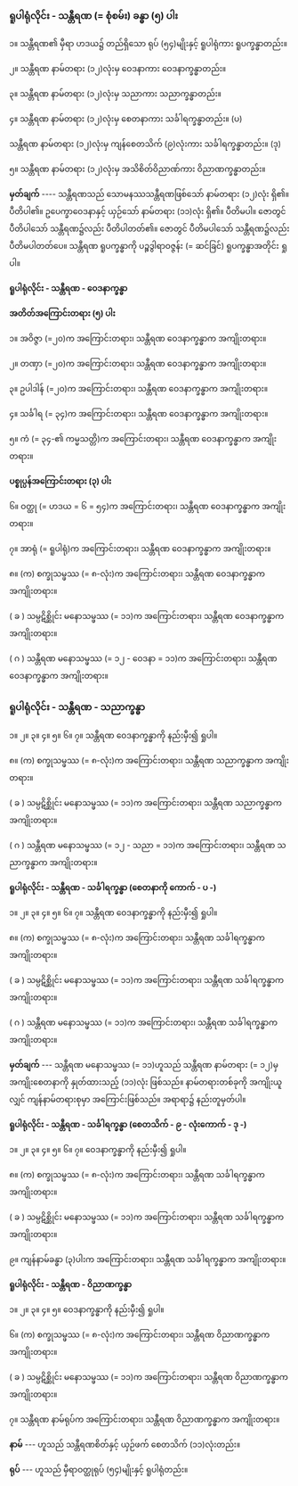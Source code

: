### ရူပါရုံလိုင်း - သန္တီရဏ (= စုံစမ်း) ခန္ဓာ (၅) ပါး

၁။ သန္တီရဏ၏ မှီရာ ဟဒယ၌ တည်ရှိသော ရုပ် (၅၄)မျိုးနှင့် ရူပါရုံကား ရူပက္ခန္ဓာတည်း။

၂။ သန္တီရဏ နာမ်တရား (၁၂)လုံးမှ ဝေဒနာကား ဝေဒနာက္ခန္ဓာတည်း။

၃။ သန္တီရဏ နာမ်တရား (၁၂)လုံးမှ သညာကား သညာက္ခန္ဓာတည်း။

၄။ သန္တီရဏ နာမ်တရား (၁၂)လုံးမှ စေတနာကား သင်္ခါရက္ခန္ဓာတည်း။ (ပ)

သန္တီရဏ နာမ်တရား (၁၂)လုံးမှ ကျန်စေတသိက် (၉)လုံးကား သင်္ခါရက္ခန္ဓာတည်း။ (ဒု)

၅။ သန္တီရဏ နာမ်တရား (၁၂)လုံးမှ အသိစိတ်ဝိညာဏ်ကား ဝိညာဏက္ခန္ဓာတည်း။

**မှတ်ချက်** ---- သန္တီရဏသည် သောမနဿသန္တီရဏဖြစ်သော် နာမ်တရား (၁၂)လုံး ရှိ၏။ ပီတိပါ၏။
ဥပေက္ခာဝေဒနာနှင့် ယှဉ်သော် နာမ်တရား (၁၁)လုံး ရှိ၏။ ပီတိမပါ။ ဇောတွင် ပီတိပါသော် သန္တီရဏ၌လည်း
ပီတိပါတတ်၏။ ဇောတွင် ပီတိမပါသော် သန္တီရဏ၌လည်း ပီတိမပါတတ်ပေ။ သန္တီရဏ ရူပက္ခန္ဓာကို
ပဉ္စဒွါရာဝဇ္ဇန်း (= ဆင်ခြင်) ရူပက္ခန္ဓာအတိုင်း ရှုပါ။

**ရူပါရုံလိုင်း - သန္တီရဏ - ဝေဒနာက္ခန္ဓာ**

**အတိတ်အကြောင်းတရား (၅) ပါး**

၁။ အဝိဇ္ဇာ (=၂၀)က အကြောင်းတရား၊ သန္တီရဏ ဝေဒနာက္ခန္ဓာက အကျိုးတရား။

၂။ တဏှာ (=၂၀)က အကြောင်းတရား၊ သန္တီရဏ ဝေဒနာက္ခန္ဓာက အကျိုးတရား။

၃။ ဥပါဒါန် (=၂၀)က အကြောင်းတရား၊ သန္တီရဏ ဝေဒနာက္ခန္ဓာက အကျိုးတရား။

၄။ သင်္ခါရ (= ၃၄)က အကြောင်းတရား၊ သန္တီရဏ ဝေဒနာက္ခန္ဓာက အကျိုးတရား။

၅။ ကံ (= ၃၄-၏ ကမ္မသတ္တိ)က အကြောင်းတရား၊ သန္တီရဏ ဝေဒနာက္ခန္ဓာက အကျိုးတရား။

**ပစ္စုပ္ပန်အကြောင်းတရား (၃) ပါး**

၆။ ဝတ္ထု (= ဟဒယ = ၆ = ၅၄)က အကြောင်းတရား၊ သန္တီရဏ ဝေဒနာက္ခန္ဓာက အကျိုးတရား။

၇။ အာရုံ (= ရူပါရုံ)က အကြောင်းတရား၊ သန္တီရဏ ဝေဒနာက္ခန္ဓာက အကျိုးတရား။

၈။ (က) စက္ခုသမ္ဖဿ (= ၈-လုံး)က အကြောင်းတရား၊ သန္တီရဏ ဝေဒနာက္ခန္ဓာက အကျိုးတရား။

( ခ ) သမ္ပဋိစ္ဆိုင်း မနောသမ္ဖဿ (= ၁၁)က အကြောင်းတရား၊ သန္တီရဏ ဝေဒနာက္ခန္ဓာက အကျိုးတရား။

( ဂ ) သန္တီရဏ မနောသမ္ဖဿ (= ၁၂ - ဝေဒနာ = ၁၁)က အကြောင်းတရား၊ သန္တီရဏ ဝေဒနာက္ခန္ဓာက
အကျိုးတရား။

### ရူပါရုံလိုင်း - သန္တီရဏ - သညာက္ခန္ဓာ

၁။ ၂။ ၃။ ၄။ ၅။ ၆။ ၇။ သန္တီရဏ ဝေဒနာက္ခန္ဓာကို နည်းမှီး၍ ရှုပါ။

၈။ (က) စက္ခုသမ္ဖဿ (= ၈-လုံး)က အကြောင်းတရား၊ သန္တီရဏ သညာက္ခန္ဓာက အကျိုးတရား။

( ခ ) သမ္ပဋိစ္ဆိုင်း မနောသမ္ဖဿ (= ၁၁)က အကြောင်းတရား၊ သန္တီရဏ သညာက္ခန္ဓာက အကျိုးတရား။

( ဂ ) သန္တီရဏ မနောသမ္ဖဿ (= ၁၂ - သညာ = ၁၁)က အကြောင်းတရား၊ သန္တီရဏ သညာက္ခန္ဓာက
အကျိုးတရား။

**ရူပါရုံလိုင်း - သန္တီရဏ - သင်္ခါရက္ခန္ဓာ (စေတနာကို ကောက် - ပ -)**

၁။ ၂။ ၃။ ၄။ ၅။ ၆။ ၇။ သန္တီရဏ ဝေဒနာက္ခန္ဓာကို နည်းမှီး၍ ရှုပါ။

၈။ (က) စက္ခုသမ္ဖဿ (= ၈-လုံး)က အကြောင်းတရား၊ သန္တီရဏ သင်္ခါရက္ခန္ဓာက အကျိုးတရား။

( ခ ) သမ္ပဋိစ္ဆိုင်း မနောသမ္ဖဿ (= ၁၁)က အကြောင်းတရား၊ သန္တီရဏ သင်္ခါရက္ခန္ဓာက အကျိုးတရား။

( ဂ ) သန္တီရဏ မနောသမ္ဖဿ (= ၁၁)က အကြောင်းတရား၊ သန္တီရဏ သင်္ခါရက္ခန္ဓာက အကျိုးတရား။

**မှတ်ချက်** --- သန္တီရဏ မနောသမ္ဖဿ (= ၁၁)ဟူသည် သန္တီရဏ နာမ်တရား (= ၁၂)မှ အကျိုးစေတနာကို
နှုတ်ထားသည့် (၁၁)လုံး ဖြစ်သည်။ နာမ်တရားတစ်ခုကို အကျိုးယူလျှင် ကျန်နာမ်တရားစုမှာ အကြောင်းဖြစ်သည်။
အရာရာ၌ နည်းတူမှတ်ပါ။

**ရူပါရုံလိုင်း - သန္တီရဏ - သင်္ခါရက္ခန္ဓာ (စေတသိက် - ၉ - လုံးကောက် - ဒု -)**

၁။ ၂။ ၃။ ၄။ ၅။ ၆။ ၇။ ဝေဒနာက္ခန္ဓာကို နည်းမှီး၍ ရှုပါ။

၈။ (က) စက္ခုသမ္ဖဿ (= ၈-လုံး)က အကြောင်းတရား၊ သန္တီရဏ သင်္ခါရက္ခန္ဓာက အကျိုးတရား။

( ခ ) သမ္ပဋိစ္ဆိုင်း မနောသမ္ဖဿ (= ၁၁)က အကြောင်းတရား၊ သန္တီရဏ သင်္ခါရက္ခန္ဓာက အကျိုးတရား။

၉။ ကျန်နာမ်ခန္ဓာ (၃)ပါးက အကြောင်းတရား၊ သန္တီရဏ သင်္ခါရက္ခန္ဓာက အကျိုးတရား။

**ရူပါရုံလိုင်း - သန္တီရဏ - ဝိညာဏက္ခန္ဓာ**

၁။ ၂။ ၃။ ၄။ ၅။ ဝေဒနာက္ခန္ဓာကို နည်းမှီး၍ ရှုပါ။

၆။ (က) စက္ခုသမ္ဖဿ (= ၈-လုံး)က အကြောင်းတရား၊ သန္တီရဏ ဝိညာဏက္ခန္ဓာက အကျိုးတရား။

( ခ ) သမ္ပဋိစ္ဆိုင်း မနောသမ္ဖဿ (= ၁၁)က အကြောင်းတရား၊ သန္တီရဏ ဝိညာဏက္ခန္ဓာက အကျိုးတရား။

၇။ သန္တီရဏ နာမ်ရုပ်က အကြောင်းတရား၊ သန္တီရဏ ဝိညာဏက္ခန္ဓာက အကျိုးတရား။

**နာမ်** --- ဟူသည် သန္တီရဏစိတ်နှင့် ယှဉ်ဖက် စေတသိက် (၁၁)လုံးတည်း။

**ရုပ်** --- ဟူသည် မှီရာဝတ္ထုရုပ် (၅၄)မျိုးနှင့် ရူပါရုံတည်း။
